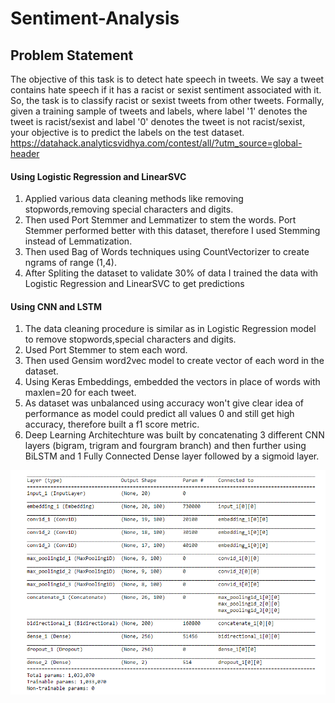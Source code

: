 # Sentiment-Analysis

## Problem Statement

The objective of this task is to detect hate speech in tweets. 
We say a tweet contains hate speech if it has a racist or sexist sentiment associated with it. 
So, the task is to classify racist or sexist tweets from other tweets.
Formally, given a training sample of tweets and labels, where label '1' denotes the tweet is racist/sexist and label '0' denotes the 
tweet is not racist/sexist, your objective is to predict the labels on the test dataset.
https://datahack.analyticsvidhya.com/contest/all/?utm_source=global-header

#### Using Logistic Regression and LinearSVC

1. Applied various data cleaning methods like removing stopwords,removing special characters and digits. 
2. Then used Port Stemmer and Lemmatizer to stem the words. Port Stemmer performed better with this dataset, therefore I used
Stemming instead of Lemmatization. 
3. Then used Bag of Words techniques using CountVectorizer to create ngrams of range (1,4).
4. After Spliting the dataset to validate 30% of data I trained the data with Logistic Regression and LinearSVC to get predictions



#### Using CNN and LSTM

1. The data cleaning procedure is similar as in Logistic Regression model to remove stopwords,special characters and digits. 
2. Used Port Stemmer to stem each word.
3. Then used Gensim word2vec model to create vector of each word in the dataset.
4. Using Keras Embeddings, embedded the vectors in place of words with maxlen=20 for each tweet. 
5. As dataset was unbalanced using accuracy won't give clear idea of performance as model could predict all values 0 and still get high accuracy, therefore built a f1 score metric. 
6. Deep Learning Architechture was built by concatenating 3 different CNN layers (bigram, trigram and fourgram branch) and then further using BiLSTM and 1 Fully Connected Dense layer followed by a sigmoid layer. 


![alt text](https://github.com/Nishant-Chhetri/Sentiment-Analysis/blob/master/CNN_LSTM_Arch.bmp)

